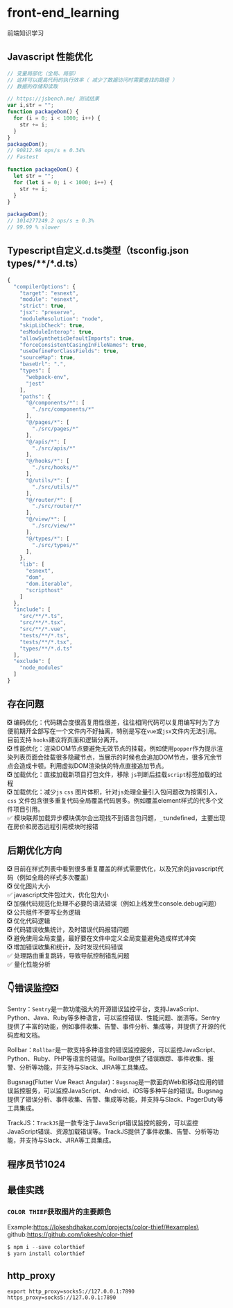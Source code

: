 # front-end_learning
前端知识学习

## Javascript 性能优化

```js
// 变量局部化（全局、局部）
// 这样可以提高代码的执行效率（ 减少了数据访问时需要查找的路径 ）
// 数据的存储和读取

// https://jsbench.me/ 测试结果
var i,str = "";
function packageDom() {
  for (i = 0; i < 1000; i++) {
    str += i;
  }
}
packageDom();
// 90812.96 ops/s ± 0.34%
// Fastest

function packageDom() {
  let str = "";
  for (let i = 0; i < 1000; i++) {
    str += i;
  }
}

packageDom();
// 1014277249.2 ops/s ± 0.3%
// 99.99 % slower
```
## Typescript自定义.d.ts类型（tsconfig.json types/**/*.d.ts）

```js
{
  "compilerOptions": {
    "target": "esnext",
    "module": "esnext",
    "strict": true,
    "jsx": "preserve",
    "moduleResolution": "node",
    "skipLibCheck": true,
    "esModuleInterop": true,
    "allowSyntheticDefaultImports": true,
    "forceConsistentCasingInFileNames": true,
    "useDefineForClassFields": true,
    "sourceMap": true,
    "baseUrl": ".",
    "types": [
      "webpack-env",
      "jest"
    ],
    "paths": {
      "@/components/*": [
        "./src/components/*"
      ],
      "@/pages/*": [
        "./src/pages/*"
      ],
      "@/apis/*": [
        "./src/apis/*"
      ],
      "@/hooks/*": [
        "./src/hooks/*"
      ],
      "@/utils/*": [
        "./src/utils/*"
      ],
      "@/router/*": [
        "./src/router/*"
      ],
      "@/view/*": [
        "./src/view/*"
      ],
      "@/types/*": [
        "./src/types/*"
      ],
    },
    "lib": [
      "esnext",
      "dom",
      "dom.iterable",
      "scripthost"
    ]
  },
  "include": [
    "src/**/*.ts",
    "src/**/*.tsx",
    "src/**/*.vue",
    "tests/**/*.ts",
    "tests/**/*.tsx",
    "types/**/*.d.ts"
  ],
  "exclude": [
    "node_modules"
  ]
}
```

## 存在问题
❎ 编码优化：代码耦合度很高复用性很差，往往相同代码可以复用编写时为了方便前期开全部写在一个文件内不好抽离，特别是写在`vue`或`jsx`文件内无法引用。目前支持 `hooks`建议将页面和逻辑分离开。\
❎ 性能优化：渲染DOM节点要避免无效节点的挂载，例如使用`popper`作为提示渲染列表页面会挂载很多隐藏节点，当展示的时候也会追加DOM节点，很多冗余节点会造成卡顿。利用虚拟DOM渲染快的特点直接追加节点。\
❎ 加载优化：直接加载新项目打包文件，移除 `js`判断后挂载`script`标签加载的过程\
❎ 加载优化：减少`js` `css` 图片体积，针对`js`处理全量引入包问题改为按需引入，`css` 文件包含很多重复代码全局覆盖代码居多。例如覆盖element样式的代多个文件项目引用。\
✅ 模块联邦加载异步模块偶尔会出现找不到语言包问题，`_t`undefined，主要出现在房价和房态远程引用模块时报错

## 后期优化方向

❎ 目前在样式列表中看到很多重复覆盖的样式需要优化，以及冗余的javascript代码（例如全局的样式多次覆盖）\
❎ 优化图片大小\
✅ javascript文件包过大，优化包大小\
❎ 加强代码规范化处理不必要的语法错误（例如上线发生console.debug问题）\
❎ 公共组件不要写业务逻辑\
❎ 优化代码逻辑\
❎ 代码错误收集统计，及时错误代码报错问题\
❎ 避免使用全局变量，最好要在文件中定义全局变量避免造成样式冲突\
❎ 增加错误收集和统计，及时发现代码错误\
✅ 处理路由重复跳转，导致导航控制错乱问题\
✅ 量化性能分析

## 👇错误监控❎

Sentry：`Sentry`是一款功能强大的开源错误监控平台，支持JavaScript、Python、Java、Ruby等多种语言，可以监控错误、性能问题、崩溃等。Sentry提供了丰富的功能，例如事件收集、告警、事件分析、集成等，并提供了开源的代码库和文档。

Rollbar：`Rollbar`是一款支持多种语言的错误监控服务，可以监控JavaScript、Python、Ruby、PHP等语言的错误。Rollbar提供了错误跟踪、事件收集、报警、分析等功能，并支持与Slack、JIRA等工具集成。

Bugsnag(Flutter Vue React Angular)：`Bugsnag`是一款面向Web和移动应用的错误监控服务，可以监控JavaScript、Android、iOS等多种平台的错误。Bugsnag提供了错误分析、事件收集、告警、集成等功能，并支持与Slack、PagerDuty等工具集成。

TrackJS：`TrackJS`是一款专注于JavaScript错误监控的服务，可以监控JavaScript错误、资源加载错误等。TrackJS提供了事件收集、告警、分析等功能，并支持与Slack、JIRA等工具集成。

## 程序员节1024

## 最佳实践

### `COLOR THIEF`获取图片的主要颜色

Example:https://lokeshdhakar.com/projects/color-thief/#examples\
github:https://github.com/lokesh/color-thief

```js
$ npm i --save colorthief
$ yarn install colorthief
```

## http_proxy
```
export http_proxy=socks5://127.0.0.1:7890 https_proxy=socks5://127.0.0.1:7890
```